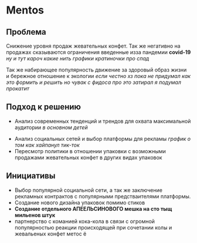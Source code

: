 # Mentos
## Проблема
Снижение уровня продаж жевательных конфет. Так же негативно на продажах сказываются ограничения введенные изза пандемии **covid-19** *ну и тут кароч какие нить графики кратиночки про спад*

Так же набирающее популярность движение за здоровый образ жизни и бережное отношение к экологии *если честно хз пока не придумал как это формить и решить но чувак с фидоса про это затирал я подумал прокатит*

## Подход к решению
* Анализ современных тенденций и трендов для охвата максимальной аудитории *в основном детей*

<script type="text/javascript" src="https://ssl.gstatic.com/trends_nrtr/2402_RC03/embed_loader.js"></script>
<script type="text/javascript">
    trends.embed.renderExploreWidget("TIMESERIES", {"comparisonItem":[{"keyword":"/g/11f555cn8l","geo":"RU","time":"2017-01-01 2020-11-20"}],"category":0,"property":""}, {"exploreQuery":"date=2017-01-01%202020-11-20&geo=RU&q=%2Fg%2F11f555cn8l","guestPath":"https://trends.google.com:443/trends/embed/"});
</script>


* Анализ социальных сетей и выбор платформы для рекламы *график о том как хайпанул тик-ток*
* Пересмотр политики в отношении упаковки с возможными продажами жевательных конфет в других видах упаковок

## Инициативы
* Выбор популярной социальной сети, а так же заключение рекламных контрактов с популярными предстваителями платформы.
* Создание нового дизайна упаковок помимо стиков
* **Создание отдельного АПЕЕЛЬСИНОВОГО мешка на сто тыщ мильенов штук**
* партнерство с команией кока-кола в связи с огромной популярностью реакции происходящей при сочетании колы и жевальеных конфет метос ё
